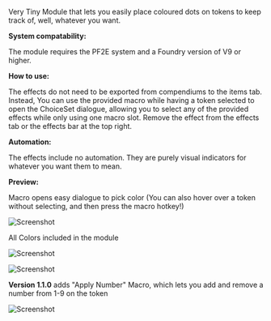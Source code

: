 Very Tiny Module that lets you easily place coloured dots on tokens to keep track of, well, whatever you want.

**System compatability:**

The module requires the PF2E system and a Foundry version of V9 or higher.

**How to use:**

The effects do not need to be exported from compendiums to the items tab. 
Instead, You can use the provided macro while having a token selected to open the ChoiceSet dialogue, allowing you to select any of the provided effects while only using one macro slot. Remove the effect from the effects tab or the effects bar at the top right.

**Automation:**

The effects include no automation. They are purely visual indicators for whatever you want them to mean.

**Preview:**

Macro opens easy dialogue to pick color (You can also hover over a token without selecting, and then press the macro hotkey!)

![Screenshot](https://gitlab.com/InfamousSky/pf2e-color-effects/-/raw/main/documentation/Apply%20Color.PNG)




All Colors included in the module

![Screenshot](https://gitlab.com/InfamousSky/pf2e-color-effects/-/raw/main/documentation/Apply%20Color%202.PNG)




![Screenshot](https://gitlab.com/InfamousSky/pf2e-color-effects/-/raw/main/documentation/apply%20color.gif)

**Version 1.1.0**
adds "Apply Number" Macro, which lets you add and remove a number from 1-9 on the token

![Screenshot](https://gitlab.com/InfamousSky/pf2e-color-effects/-/raw/main/documentation/Counter.gif)

